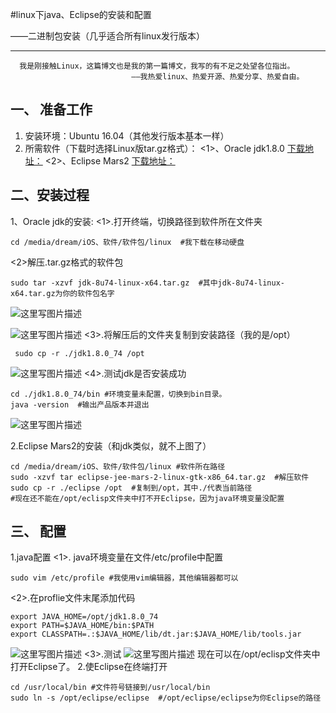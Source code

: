 #linux下java、Eclipse的安装和配置

——二进制包安装（几乎适合所有linux发行版本）

-------------------
      我是刚接触Linux，这篇博文也是我的第一篇博文，我写的有不足之处望各位指出。
	                           ——我热爱linux、热爱开源、热爱分享、热爱自由。
一、 准备工作
-------
 1. 安装环境：Ubuntu 16.04（其他发行版本基本一样）
 2. 所需软件（下载时选择Linux版tar.gz格式）：
	<1>、Oracle  jdk1.8.0    [下载地址：](http://www.oracle.com/technetwork/java/javase/downloads/index-jsp-138363.html)
	<2>、Eclipse  Mars2     [下载地址：](http://www.eclipse.org/downloads/)
## 二、安装过程 ##
1、Oracle jdk的安装:
<1>.打开终端，切换路径到软件所在文件夹
```
cd /media/dream/iOS、软件/软件包/linux  #我下载在移动硬盘
```
<2>解压.tar.gz格式的软件包
```
sudo tar -xzvf jdk-8u74-linux-x64.tar.gz  #其中jdk-8u74-linux-x64.tar.gz为你的软件包名字
```

![这里写图片描述](http://img.blog.csdn.net/20160511193047292)

![这里写图片描述](http://img.blog.csdn.net/20160511193244138)
	<3>.将解压后的文件夹复制到安装路径（我的是/opt）
	
```
 sudo cp -r ./jdk1.8.0_74 /opt
```
![这里写图片描述](http://img.blog.csdn.net/20160511194334382)
	<4>.测试jdk是否安装成功
```
cd ./jdk1.8.0_74/bin #环境变量未配置，切换到bin目录。
java -version  #输出产品版本并退出
```
![这里写图片描述](http://img.blog.csdn.net/20160511195429478)

 2.Eclipse Mars2的安装（和jdk类似，就不上图了）
```
cd /media/dream/iOS、软件/软件包/linux #软件所在路径
sudo -xzvf tar eclipse-jee-mars-2-linux-gtk-x86_64.tar.gz  #解压软件
sudo cp -r ./eclipse /opt  #复制到/opt，其中./代表当前路径
#现在还不能在/opt/eclisp文件夹中打不开Eclipse，因为java环境变量没配置
```

三、 配置
-----

1.java配置
	 <1>. java环境变量在文件/etc/profile中配置
```
sudo vim /etc/profile #我使用vim编辑器，其他编辑器都可以
```
<2>.在proflie文件末尾添加代码
```
export JAVA_HOME=/opt/jdk1.8.0_74 
export PATH=$JAVA_HOME/bin:$PATH
export CLASSPATH=.:$JAVA_HOME/lib/dt.jar:$JAVA_HOME/lib/tools.jar
```
![这里写图片描述](http://img.blog.csdn.net/20160511203730381)
 <3>.测试
	![这里写图片描述](http://img.blog.csdn.net/20160511203704090)
     现在可以在/opt/eclisp文件夹中打开Eclipse了。
2.使Eclipse在终端打开

```
cd /usr/local/bin #文件符号链接到/usr/local/bin
sudo ln -s /opt/eclipse/eclipse  #/opt/eclipse/eclipse为你Eclipse的路径
```
